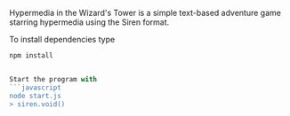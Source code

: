 Hypermedia in the Wizard's Tower is a simple text-based adventure game starring hypermedia using the Siren format.

To install dependencies type 
```javascript
npm install


Start the program with
```javascript
node start.js
> siren.void()
